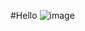 #Hello 
![image](https://scontent.fbkk10-1.fna.fbcdn.net/v/t1.0-9/118637480_2408119072824876_3982308769821243761_n.jpg?_nc_cat=108&ccb=2&_nc_sid=8bfeb9&_nc_ohc=aEXDygTvt24AX_4cSV5&_nc_ht=scontent.fbkk10-1.fna&oh=c4b29568bf25143ab39ab373c65b098d&oe=600915E3)
